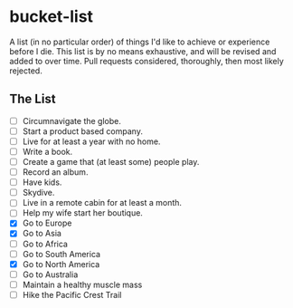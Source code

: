 bucket-list
===========

A list (in no particular order) of things I'd like to achieve or experience before I die. This list is by no means exhaustive, and will be revised and added to over time. Pull requests considered, thoroughly, then most likely rejected.

## The List

- [ ] Circumnavigate the globe.
- [ ] Start a product based company.
- [ ] Live for at least a year with no home.
- [ ] Write a book.
- [ ] Create a game that (at least some) people play.
- [ ] Record an album.
- [ ] Have kids.
- [ ] Skydive.
- [ ] Live in a remote cabin for at least a month.
- [ ] Help my wife start her boutique.
- [x] Go to Europe
- [x] Go to Asia
- [ ] Go to Africa
- [ ] Go to South America
- [x] Go to North America
- [ ] Go to Australia
- [ ] Maintain a healthy muscle mass
- [ ] Hike the Pacific Crest Trail
